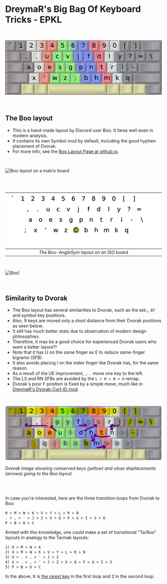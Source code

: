 DreymaR's Big Bag Of Keyboard Tricks - EPKL
===========================================
<br>

![Boo-AngleSym Layout help image with finger coloring, ANSI board](./BooLayout_ANS-AS_EPKL.png)

<br>

The Boo layout
--------------
- This is a hand-made layout by Discord user Boo. It fares well even in modern analysis.
- It contains its own Symbol mod by default, including the good hyphen placement of Dvorak.
- For more info, see the [Boo Layout Page at github.io][BooLay].
<br>

![Boo layout on a matrix board](https://ballerboo.github.io/boolayout/layout.png)

<br><br>

|![EPKL help image for Boo-AngleSym on an ISO board](./Boo-eD_ISO_AngleSym/state0.png)|
|   :---:   |
|_The Boo-AngleSym layout on an ISO board_|

<br>

![Boo!](./_Res/Ghost_Discord.png)

<br>

Similarity to Dvorak
--------------------
- The Boo layout has several similarities to Dvorak, such as the `AOE;`, `BT` and symbol key positions.
- Also, 9 keys are moved only a short distance from their Dvorak positions as seen below.
- It still has much better stats due to observation of modern design philosophies.
- Therefore, it may be a good choice for experienced Dvorak users who want a better layout?!
- Note that it has U on the same finger as E to reduce same-finger bigrams (SFB).
- It also avoids placing I on the index finger like Dvorak has, for the same reason.
- As a result of the UE improvement, <kbd>,</kbd> <kbd>.</kbd> move one key to the left.
- The LS and RN SFBs are avoided by the `L > R > N > H` remap.
- Dvorak's poor <kbd>F</kbd> position is fixed by a simple move, much like in [DreymaR's Dvorak-Curl-ID mod][Dvk-ID].
<br>

![Conservations and close displacements from Dvorak to the Boo layout](./_Res/Similarity_Dvorak-2-Boo.png)

_Dvorak image showing conserved keys (yellow) and close displacements (arrows) going to the Boo layout._


<br><br>

In case you're interested, here are the three transition loops from Dvorak to Boo:
```
H > M > W > K > V > Y > L > R > N
. > , > ' > J > Z > X > Q > F > G > I > S > U
P > B > D > C
```
Armed with this knowledge, one could make a set of transitional "TarBoo" layouts in analogy to the Tarmak layouts:
```
1) H > M > W > K
2) H > M > W > K > V > Y > L > R > N
3) U > . > , > ' > J > Z
4) U > . > , > ' > J > Z > X > Q > F > G > I > S
5) P > B > D > C
```
In the above, <kbd>K</kbd> is [the rarest key][SymMod] in the first loop and <kbd>Z</kbd> in the second loop.


[BooLay]: https://ballerboo.github.io/boolayout/                    (The Boo layout page on github.io)
[Dvk-ID]: /Layouts/Dvorak#the-dvorak-curl-id-ergo-mod               (DreymaR's Dvorak Curl-ID ergo mod)
[SymMod]: https://forum.colemak.com/topic/2598-symbol-key-modding-for-enthusiasts/ (DreymaR's Sym mod topic on the Colemak Forum)
